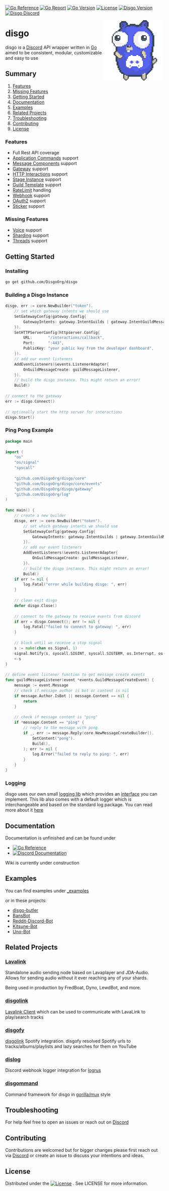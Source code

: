 [![Go Reference](https://pkg.go.dev/badge/github.com/DisgoOrg/disgo.svg)](https://pkg.go.dev/github.com/DisgoOrg/disgo)
[![Go Report](https://goreportcard.com/badge/github.com/DisgoOrg/disgo)](https://goreportcard.com/report/github.com/DisgoOrg/disgo)
[![Go Version](https://img.shields.io/github/go-mod/go-version/DisgoOrg/disgo)](https://golang.org/doc/devel/release.html)
[![License](https://img.shields.io/badge/License-Apache%202.0-blue.svg)](https://github.com/DisgoOrg/disgo/blob/master/LICENSE)
[![Disgo Version](https://img.shields.io/github/v/tag/DisgoOrg/disgo?label=release)](https://github.com/DisgoOrg/disgo/releases/latest)
[![Disgo Discord](https://discord.com/api/guilds/817327181659111454/widget.png)](https://discord.gg/TewhTfDpvW)

<img align="right" src="/.github/discord_gopher.png" width=192 alt="discord gopher">

# disgo

disgo is a [Discord](https://discord.com) API wrapper written in [Go](https://golang.org/) aimed to be consistent,
modular, customizable and easy to use

## Summary

1. [Features](#features)
2. [Missing Features](#missing-features)
3. [Getting Started](#getting-started)
4. [Documentation](#documentation)
5. [Examples](#examples)
6. [Related Projects](#related-projects)
7. [Troubleshooting](#troubleshooting)
8. [Contributing](#contributing)
9. [License](#license)

### Features

* Full Rest API coverage
* [Application Commands](https://discord.com/developers/docs/interactions/application-commands) support
* [Message Components](https://discord.com/developers/docs/interactions/message-components) support
* [Gateway](https://discord.com/developers/docs/topics/gateway) support
* [HTTP Interactions](https://discord.com/developers/docs/interactions/slash-commands#receiving-an-interaction) support
* [Stage Instance](https://discord.com/developers/docs/resources/stage-instance) support
* [Guild Template](https://discord.com/developers/docs/resources/guild-template) support
* [RateLimit](https://discord.com/developers/docs/topics/rate-limits) handling
* [Webhook](https://discord.com/developers/docs/resources/webhook) support
* [OAuth2](https://discord.com/developers/docs/topics/oauth2) support
* [Sticker](https://discord.com/developers/docs/resources/sticker) support

### Missing Features

* [Voice](https://discord.com/developers/docs/resources/voice) support
* [Sharding](https://discord.com/developers/docs/topics/gateway#sharding) support
* [Threads](https://discord.com/developers/docs/topics/threads) support

## Getting Started

### Installing

```sh
go get github.com/DisgoOrg/disgo
```

### Building a Disgo Instance

```go
disgo, err := core.NewBuilder("token").
    // set which gateway intents we should use
    SetGatewayConfig(gateway.Config{
        GatewayIntents: gateway.IntentGuilds | gateway.IntentGuildMessages,
    }).
    SetHTTPServerConfig(httpserver.Config{
        URL:       "/interactions/callback",
		Port:      ":443",
        PublicKey: "your public key from the developer dashboard",
    }).
    // add our event listeners
    AddEventListeners(&events.ListenerAdapter{
        OnGuildMessageCreate: guildMessageListener,
    }).
    // build the disgo instance. This might return an error!
    Build()

// connect to the gateway
err := disgo.Connect()

// optionally start the http server for interactions
disgo.Start() 
```

### Ping Pong Example

```go
package main

import (
    "os"
    "os/signal"
    "syscall"

    "github.com/DisgoOrg/disgo/core"
    "github.com/DisgoOrg/disgo/core/events"
    "github.com/DisgoOrg/disgo/gateway"
    "github.com/DisgoOrg/log"
)

func main() {
    // create a new builder
    disgo, err := core.NewBuilder("token"). 
		// set which gateway intents we should use
        SetGatewayConfig(gateway.Config{
            GatewayIntents: gateway.IntentGuilds | gateway.IntentGuildMessages,
        }).
        // add our event listeners
        AddEventListeners(&events.ListenerAdapter{
            OnGuildMessageCreate: guildMessageListener,
        }).
        // build the disgo instance. This might return an error!
        Build()
    if err != nil {
        log.Fatal("error while building disgo: ", err)
    }

    // clean exit disgo 
    defer disgo.Close()

    // connect to the gateway to receive events from discord
    if err = disgo.Connect(); err != nil {
        log.Fatal("failed to connect to gateway: ", err)
    }

    // block until we receive a stop signal
    s := make(chan os.Signal, 1)
    signal.Notify(s, syscall.SIGINT, syscall.SIGTERM, os.Interrupt, os.Kill)
    <-s
}

// define event listener function to get message create events
func guildMessageListener(event *events.GuildMessageCreateEvent) {
    message := event.Message
    // check if message author is bot or content is nil
    if message.Author.IsBot || message.Content == nil {
        return
    }

    // check if message content is "ping"
    if *message.Content == "ping" {
        // reply to the message with pong
        if _, err := message.Reply(core.NewMessageCreateBuilder().
            SetContent("pong").
            Build(),
        ); err != nil {
            log.Error("failed to reply to ping: ", err)
        }
    }
}
```

### Logging

disgo uses our own small [logging lib](https://github.com/DisgoOrg/log) which provides
an [interface](https://github.com/DisgoOrg/log/blob/master/logger.go) you can implement. This lib also comes with a
default logger which is interchangeable and based on the standard log package. You can read more about
it [here](https://github.com/DisgoOrg/log)

## Documentation

Documentation is unfinished and can be found under

* [![Go Reference](https://pkg.go.dev/badge/github.com/DisgoOrg/disgo.svg)](https://pkg.go.dev/github.com/DisgoOrg/disgo)
* [![Discord Documentation](https://img.shields.io/badge/Discord%20Documentation-blue.svg)](https://discord.com/developers/docs)

Wiki is currently under construction

## Examples

You can find examples under [_examples](https://github.com/DisgoOrg/disgo/tree/master/_examples)

or in these projects:

* [disgo-butler](https://github.com/DisgoOrg/disgo-butler)
* [BansBot](https://github.com/Skye-31/BansBot)
* [Reddit-Discord-Bot](https://github.com/TopiSenpai/Reddit-Discord-Bot)
* [Kitsune-Bot](https://github.com/TopiSenpai/Kitsune-Bot)
* [Uno-Bot](https://github.com/TopiSenpai/Uno-Bot)

## Related Projects

### [Lavalink](https://github.com/freyacodes/Lavalink)

Standalone audio sending node based on Lavaplayer and JDA-Audio. Allows for sending audio without it ever reaching any
of your shards.

Being used in production by FredBoat, Dyno, LewdBot, and more.

### [disgolink](https://github.com/DisgoOrg/disgolink)

[Lavalink Client](https://github.com/freyacodes/Lavalink) which can be used to communicate with LavaLink to play/search
tracks

### [disgofy](https://github.com/DisgoOrg/disgofy)

[disgolink](https://github.com/DisgoOrg/disgolink) Spotify integration. disgofy resolved Spotify urls to
tracks/albums/playlists and lazy searches for them on YouTube

### [dislog](https://github.com/DisgoOrg/dislog)

Discord webhook logger integration for [logrus](https://github.com/sirupsen/logrus)

### [disgommand](https://github.com/DisgoOrg/disgommand)

Command framework for disgo in [gorilla/mux](https://github.com/gorilla/mux) style

## Troubleshooting

For help feel free to open an issues or reach out on [Discord](https://discord.gg/TewhTfDpvW)

## Contributing

Contributions are welcomed but for bigger changes please first reach out via [Discord](https://discord.gg/TewhTfDpvW) or
create an issue to discuss your intentions and ideas.

## License

Distributed under
the [![License](https://img.shields.io/badge/License-Apache%202.0-blue.svg)](https://github.com/DisgoOrg/disgo/blob/master/LICENSE)
. See LICENSE for more information.


